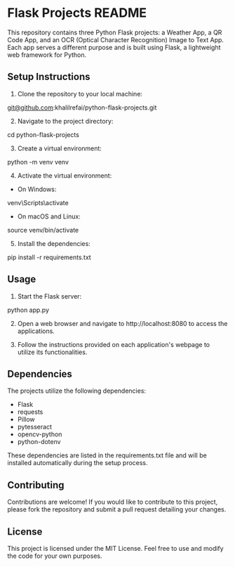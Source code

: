 # Flask Projects README

This repository contains three Python Flask projects: a Weather App, a QR Code App, and an OCR (Optical Character Recognition) Image to Text App. Each app serves a different purpose and is built using Flask, a lightweight web framework for Python.

## Setup Instructions

1. Clone the repository to your local machine:

git@github.com:khalilrefai/python-flask-projects.git

2. Navigate to the project directory:

cd python-flask-projects

3. Create a virtual environment:

python -m venv venv

4. Activate the virtual environment:

- On Windows:

venv\Scripts\activate

- On macOS and Linux:

source venv/bin/activate

5. Install the dependencies:

pip install -r requirements.txt

## Usage

1. Start the Flask server:

python app.py

2. Open a web browser and navigate to http://localhost:8080 to access the applications.

3. Follow the instructions provided on each application's webpage to utilize its functionalities.

## Dependencies

The projects utilize the following dependencies:

- Flask
- requests
- Pillow
- pytesseract
- opencv-python
- python-dotenv

These dependencies are listed in the requirements.txt file and will be installed automatically during the setup process.

## Contributing

Contributions are welcome! If you would like to contribute to this project, please fork the repository and submit a pull request detailing your changes.

## License

This project is licensed under the MIT License. Feel free to use and modify the code for your own purposes.
